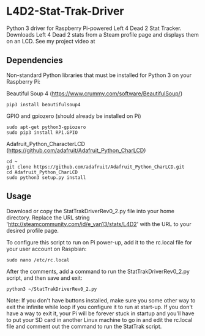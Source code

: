 # L4D2-Stat-Trak-Driver
Python 3 driver for Raspberry Pi-powered Left 4 Dead 2 Stat Tracker. Downloads Left 4 Dead 2 stats from a Steam profile page and displays them on an LCD. See my project video at 

## Dependencies
Non-standard Python libraries that must be installed for Python 3 on your Raspberry Pi:

Beautiful Soup 4 (https://www.crummy.com/software/BeautifulSoup/) 

```
pip3 install beautifulsoup4
```
GPIO and gpiozero (should already be installed on Pi)

```
sudo apt-get python3-gpiozero
sudo pip3 install RPi.GPIO
```

Adafruit_Python_CharacterLCD (https://github.com/adafruit/Adafruit_Python_CharLCD)

```
cd ~
git clone https://github.com/adafruit/Adafruit_Python_CharLCD.git
cd Adafruit_Python_CharLCD
sudo python3 setup.py install
```

## Usage
Download or copy the StatTrakDriverRev0_2.py file into your home directory. Replace the URL string 'http://steamcommunity.com/id/e_van13/stats/L4D2' with the URL to your desired profile page.

To configure this script to run on Pi power-up, add it to the rc.local file for your user account on Raspbian:

```
sudo nano /etc/rc.local
```

After the comments, add a command to run the StatTrakDriverRev0_2.py script, and then save and exit:

```
python3 ~/StatTrakDriverRev0_2.py
```
Note: If you don't have buttons installed, make sure you some other way to exit the infinite while loop if you configure it to run at start-up. If you don't have a way to exit it, your Pi will be forever stuck in startup and you'll have to put your SD card in another Linux machine to go in and edit the rc.local file and comment out the command to run the StatTrak script.


